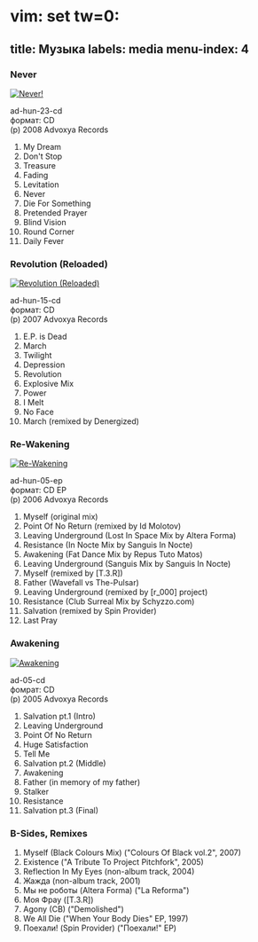 # vim: set tw=0:
title: Музыка
labels: media
menu-index: 4
---

### Never

<a href="never.html"><img src="http://files.the-pulsar.com.s3.amazonaws.com/files/albums/05-never/cover-big.jpg" alt="Never!"/></a>

ad-hun-23-cd  
формат: CD  
(p) 2008 Advoxya Records

01. My Dream
02. Don't Stop
03. Treasure
04. Fading
05. Levitation
06. Never
07. Die For Something
08. Pretended Prayer
09. Blind Vision
10. Round Corner
11. Daily Fever

### Revolution (Reloaded)

<a href="revolution-reloaded.html"><img src="http://files.the-pulsar.com.s3.amazonaws.com/files/albums/04-revolution-reloaded/cover-big.jpg" alt="Revolution (Reloaded)"/></a>

ad-hun-15-cd  
формат: CD  
(p) 2007 Advoxya Records

01. E.P. is Dead
02. March
03. Twilight
04. Depression
05. Revolution
06. Explosive Mix
07. Power
08. I Melt
09. No Face
10. March (remixed by Denergized)

### Re-Wakening

<a href="rewakening.html"><img src="http://files.the-pulsar.com.s3.amazonaws.com/files/albums/03-re-wakening/cover-big.jpg" alt="Re-Wakening"/></a>

ad-hun-05-ep  
формат: CD EP  
(p) 2006 Advoxya Records

01. Myself (original mix)
02. Point Of No Return (remixed by Id Molotov)
03. Leaving Underground (Lost In Space Mix by Altera Forma)
04. Resistance (In Nocte Mix by Sanguis In Nocte)
05. Awakening (Fat Dance Mix by Repus Tuto Matos)
06. Leaving Underground (Sanguis Mix by Sanguis In Nocte)
07. Myself (remixed by [T.3.R])
08. Father (Wavefall vs The-Pulsar)
09. Leaving Underground (remixed by [r_000] project)
10. Resistance (Club Surreal Mix by Schyzzo.com)
11. Salvation (remixed by Spin Provider)
12. Last Pray

### Awakening

<a href="awakening.html"><img src="http://files.the-pulsar.com.s3.amazonaws.com/files/albums/02-awakening/cover-big.jpg" alt="Awakening"/></a>

ad-05-cd  
фомрат: CD  
(p) 2005 Advoxya Records

01. Salvation pt.1 (Intro)
02. Leaving Underground
03. Point Of No Return
04. Huge Satisfaction
05. Tell Me
06. Salvation pt.2 (Middle)
07. Awakening
08. Father (in memory of my father)
09. Stalker
10. Resistance
11. Salvation pt.3 (Final)

### B-Sides, Remixes

01. Myself (Black Colours Mix) ("Colours Of Black vol.2", 2007)
02. Existence ("A Tribute To Project Pitchfork", 2005)
03. Reflection In My Eyes (non-album track, 2004)
05. Жажда (non-album track, 2001)
06. Мы не роботы (Altera Forma) ("La Reforma")
07. Моя Фрау ([T.3.R])
08. Agony (CB) ("Demolished")
09. We All Die ("When Your Body Dies" EP, 1997)
10. Поехали! (Spin Provider) ("Поехали!" EP)
